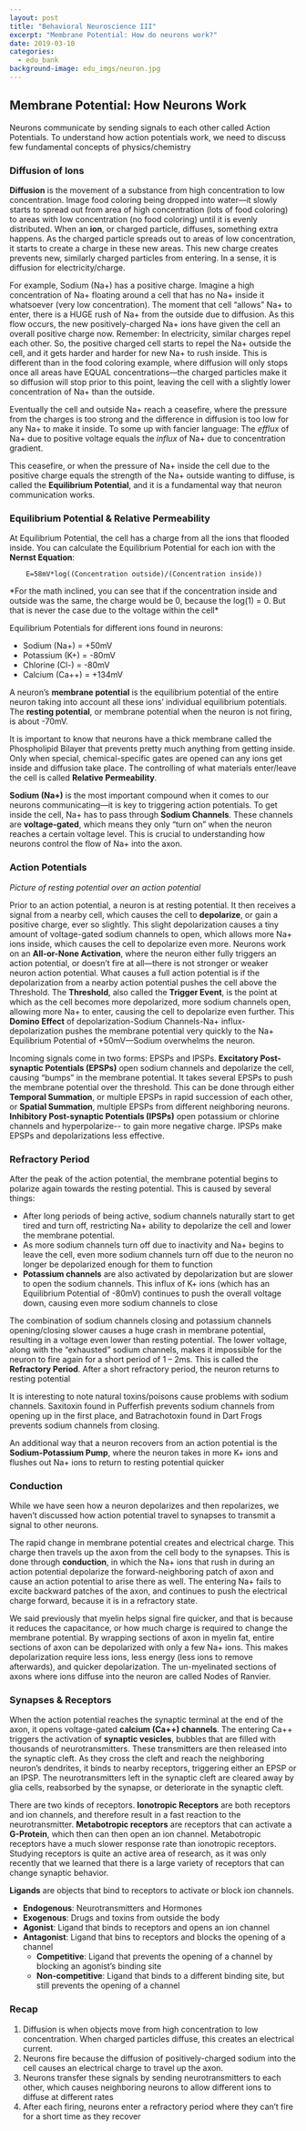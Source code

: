 ```yaml
---
layout: post
title: "Behavioral Neuroscience III"
excerpt: "Membrane Potential: How do neurons work?"
date: 2019-03-10
categories:
  - edu_bank
background-image: edu_imgs/neuron.jpg
---
```


## Membrane Potential: How Neurons Work

Neurons communicate by sending signals to each other called Action Potentials. To understand how action potentials work, we need to discuss few fundamental concepts of physics/chemistry  
### Diffusion of Ions
**Diffusion** is the movement of a substance from high concentration to low concentration. Image food coloring being dropped into water—it slowly starts to spread out from area of high concentration (lots of food coloring) to areas with low concentration (no food coloring) until it is evenly distributed. When an **ion**, or charged particle, diffuses, something extra happens. As the charged particle spreads out to areas of low concentration, it starts to create a charge in these new areas. This new charge creates prevents new, similarly charged particles from entering. In a sense, it is diffusion for electricity/charge.

For example, Sodium (Na+) has a positive charge. Imagine a high concentration of Na+ floating around a cell that has no Na+ inside it whatsoever (very low concentration). The moment that cell “allows” Na+ to enter, there is a HUGE rush of Na+ from the outside due to diffusion. As this flow occurs, the new positively-charged Na+ ions have given the cell an overall positive charge now. Remember: In electricity, similar charges repel each other. So, the positive charged cell starts to repel the Na+ outside the cell, and it gets harder and harder for new Na+ to rush inside. This is different than in the food coloring example, where diffusion will only stops once all areas have EQUAL concentrations—the charged particles make it so diffusion will stop prior to this point, leaving the cell with a slightly lower concentration of Na+ than the outside.

Eventually the cell and outside Na+ reach a ceasefire, where the pressure from the charges is too strong and the difference in diffusion is too low for any Na+ to make it inside. To some up with fancier language: The _efflux_ of Na+ due to positive voltage equals the _influx_ of Na+ due to concentration gradient.

This ceasefire, or when the pressure of Na+ inside the cell due to the positive charge equals the strength of the Na+ outside wanting to diffuse, is called the **Equilibrium Potential**, and it is a fundamental way that neuron communication works.


### Equilibrium Potential & Relative Permeability

At Equilibrium Potential, the cell has a charge from all the ions that flooded inside. You can calculate the Equilibrium Potential for each ion with the **Nernst Equation**:

        E=58mV*log⁡((Concentration outside)/(Concentration inside))

\*For the math inclined, you can see that if the concentration inside and outside was the same, the charge would be 0, because the log(1) = 0. But that is never the case due to the voltage within the cell\*


Equilibrium Potentials for different ions found in neurons:
- Sodium (Na+) = +50mV
- Potassium (K+) = -80mV
- Chlorine (Cl-) = -80mV
- Calcium (Ca++) = +134mV

A neuron’s **membrane potential** is the equilibrium potential of the entire neuron taking into account all these ions’ individual equilibrium potentials. The **resting potential**, or membrane potential when the neuron is not firing, is about -70mV.

It is important to know that neurons have a thick membrane called the Phospholipid Bilayer that prevents pretty much anything from getting inside. Only when special, chemical-specific gates are opened can any ions get inside and diffusion take place. The controlling of what materials enter/leave the cell is called **Relative Permeability**.

**Sodium (Na+)** is the most important compound when it comes to our neurons communicating—it is key to triggering action potentials. To get inside the cell, Na+ has to pass through **Sodium Channels**. These channels are **voltage-gated**, which means they only “turn on” when the neuron reaches a certain voltage level. This is crucial to understanding how neurons control the flow of Na+ into the axon.

### Action Potentials

*Picture of resting potential over an action potential*


Prior to an action potential, a neuron is at resting potential. It then receives a signal from a nearby cell, which causes the cell to **depolarize**, or gain a positive charge, ever so slightly. This slight depolarization causes a tiny amount of voltage-gated sodium channels to open, which allows more Na+ ions inside, which causes the cell to depolarize even more. Neurons work on an **All-or-None Activation**, where the neuron either fully triggers an action potential, or doesn’t fire at all—there is not stronger or weaker neuron action potential. What causes a full action potential is if the depolarization from a nearby action potential pushes the cell above the Threshold. The **Threshold**, also called the **Trigger Event**, is the point at which as the cell becomes more depolarized, more sodium channels open, allowing more Na+ to enter, causing the cell to depolarize even further. This **Domino Effect** of depolarization-Sodium Channels-Na+ influx-depolarization pushes the membrane potential very quickly to the Na+ Equilibrium Potential of +50mV—Sodium overwhelms the neuron.

Incoming signals come in two forms: EPSPs and IPSPs. **Excitatory Post-synaptic Potentials (EPSPs)** open sodium channels and depolarize the cell, causing “bumps” in the membrane potential. It takes several EPSPs to push the membrane potential over the threshold. This can be done through either **Temporal Summation**, or multiple EPSPs in rapid succession of each other, or **Spatial Summation**, multiple EPSPs from different neighboring neurons. **Inhibitory Post-synaptic Potentials (IPSPs)** open potassium or chlorine channels and hyperpolarize-- to gain more negative charge. IPSPs make EPSPs and depolarizations less effective.

### Refractory Period

After the peak of the action potential, the membrane potential begins to polarize again towards the resting potential. This is caused by several things:

- After long periods of being active, sodium channels naturally start to get tired and turn off, restricting Na+ ability to depolarize the cell and lower the membrane potential.
- As more sodium channels turn off due to inactivity and Na+ begins to leave the cell, even more sodium channels turn off due to the neuron no longer be depolarized enough for them to function
- **Potassium channels** are also activated by depolarization but are slower to open the sodium channels. This influx of K+ ions (which has an Equilibrium Potential of -80mV) continues to push the overall voltage down, causing even more sodium channels to close

The combination of sodium channels closing and potassium channels opening/closing slower causes a huge crash in membrane potential, resulting in a voltage even lower than resting potential. The lower voltage, along with the “exhausted” sodium channels, makes it impossible for the neuron to fire again for a short period of 1 – 2ms. This is called the **Refractory Period**. After a short refractory period, the neuron returns to resting potential

It is interesting to note natural toxins/poisons cause problems with sodium channels. Saxitoxin found in Pufferfish prevents sodium channels from opening up in the first place, and Batrachotoxin found in Dart Frogs prevents sodium channels from closing.

An additional way that a neuron recovers from an action potential is the **Sodium-Potassium Pump**, where the neuron takes in more K+ ions and flushes out Na+ ions to return to resting potential quicker

### Conduction

While we have seen how a neuron depolarizes and then repolarizes, we haven’t discussed how action potential travel to synapses to transmit a signal to other neurons.

The rapid change in membrane potential creates and electrical charge. This charge then travels up the axon from the cell body to the synapses. This is done through **conduction**, in which the Na+ ions that rush in during an action potential depolarize the forward-neighboring patch of axon and cause an action potential to arise there as well. The entering Na+ fails to excite backward patches of the axon, and continues to push the electrical charge forward, because it is in a refractory state.

We said previously that myelin helps signal fire quicker, and that is because it reduces the capacitance, or how much charge is required to change the membrane potential. By wrapping sections of axon in myelin fat, entire sections of axon can be depolarized with only a few Na+ ions. This makes depolarization require less ions, less energy (less ions to remove afterwards), and quicker depolarization. The un-myelinated sections of axons where ions diffuse into the neuron are called Nodes of Ranvier.

### Synapses & Receptors

When the action potential reaches the synaptic terminal at the end of the axon, it opens voltage-gated **calcium (Ca++) channels**. The entering Ca++ triggers the activation of **synaptic vesicles**, bubbles that are filled with thousands of neurotransmitters. These transmitters are then released into the synaptic cleft. As they cross the cleft and reach the neighboring neuron’s dendrites, it binds to nearby receptors, triggering either an EPSP or an IPSP. The neurotransmitters left in the synaptic cleft are cleared away by glia cells, reabsorbed by the synapse, or deteriorate in the synaptic cleft.

There are two kinds of receptors. **Ionotropic Receptors** are both receptors and ion channels, and therefore result in a fast reaction to the neurotransmitter. **Metabotropic receptors** are receptors that can activate a **G-Protein**, which then can then open an ion channel. Metabotropic receptors have a much slower response rate than ionotropic receptors. Studying receptors is quite an active area of research, as it was only recently that we learned that there is a large variety of receptors that can change synaptic behavior.

**Ligands** are objects that bind to receptors to activate or block ion channels.
- **Endogenous**: Neurotransmitters and Hormones
- **Exogenous**: Drugs and toxins from outside the body
- **Agonist**: Ligand that binds to receptors and opens an ion channel
- **Antagonist**: Ligand that bins to receptors and blocks the opening of a channel
    - **Competitive**: Ligand that prevents the opening of a channel by blocking an agonist’s binding site
    - **Non-competitive**: Ligand that binds to a different binding site, but still prevents the opening of a channel

### Recap
1. 	Diffusion is when objects move from high concentration to low concentration. When charged particles diffuse, this creates an electrical current.
2. Neurons fire because the diffusion of positively-charged sodium into the cell causes an electrical charge to travel up the axon.
3. Neurons transfer these signals by sending neurotransmitters to each other, which causes neighboring neurons to allow different ions to diffuse at different rates
4. After each firing, neurons enter a refractory period where they can’t fire for a short time as they recover
